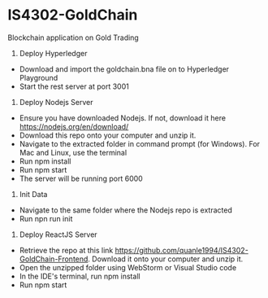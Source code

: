 # IS4302-GoldChain
Blockchain application on Gold Trading

1. Deploy Hyperledger
- Download and import the goldchain.bna file on to Hyperledger Playground
- Start the rest server at port 3001
1. Deploy Nodejs Server
- Ensure you have downloaded Nodejs. If not, download it here https://nodejs.org/en/download/
- Download this repo onto your computer and unzip it.
- Navigate to the extracted folder in command prompt (for Windows). For Mac and Linux, use the terminal
- Run npm install
- Run npm start
- The server will be running port 6000
1. Init Data
- Navigate to the same folder where the Nodejs repo is extracted
- Run npn run init
1. Deploy ReactJS Server
- Retrieve the repo at this link https://github.com/quanle1994/IS4302-GoldChain-Frontend. Download it onto your computer and unzip it.
- Open the unzipped folder using WebStorm or Visual Studio code
- In the IDE's terminal, run npm install
- Run npm start